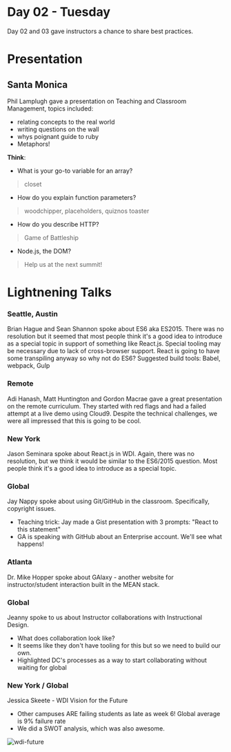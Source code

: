# Day 02 - Tuesday


Day 02 and 03 gave instructors a chance to share best practices.



# Presentation
## Santa Monica
Phil Lamplugh gave a presentation on Teaching and Classroom Management, topics included:

- relating concepts to the real world
- writing questions on the wall
- whys poignant guide to ruby
- Metaphors!

**Think**:
- What is your go-to variable for an array?
> closet
- How do you explain function parameters?
 > woodchipper, placeholders, quiznos toaster
- How do you describe HTTP?
> Game of Battleship
- Node.js, the DOM?
> Help us at the next summit!

# Lightnening Talks

### Seattle, Austin
Brian Hague and Sean Shannon spoke about ES6 aka ES2015. There was no resolution but it seemed that most people think it's a good idea to introduce as a special topic in support of something like React.js. Special tooling may be necessary due to lack of cross-browser support. React is going to have some transpiling anyway so why not do ES6? Suggested build tools:  Babel, webpack, Gulp

### Remote
Adi Hanash, Matt Huntington and Gordon Macrae gave a great presentation on the remote curriculum. They started with red flags and had a failed attempt at a live demo using Cloud9. Despite the technical challenges, we were all impressed that this is going to be cool.

### New York
Jason Seminara spoke about React.js in WDI. Again, there was no resolution, but we think it would be similar to the ES6/2015 question. Most people think it's a good idea to introduce as a special topic.

### Global
Jay Nappy spoke about using Git/GitHub in the classroom. Specifically, copyright issues.
- Teaching trick: Jay made a Gist presentation with 3 prompts: "React to this statement"
- GA is speaking with GitHub about an Enterprise account. We'll see what happens!

### Atlanta
Dr. Mike Hopper spoke about GAlaxy - another website for instructor/student interaction built in the MEAN stack.

### Global
Jeanny spoke to us about Instructor collaborations with Instructional Design.
- What does collaboration look like?
- It seems like they don't have tooling for this but so we need to build our own.
- Highlighted DC's processes as a way to start collaborating without waiting for global

### New York / Global
Jessica Skeete - WDI Vision for the Future
- Other campuses ARE failing students as late as week 6! Global average is 9% failure rate
- We did a SWOT analysis, which was also awesome.

![wdi-future](./wdi-summit/images/wdi_future1.png)